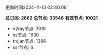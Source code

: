 更新时间2024-11-13 02:40:08

**总订阅: 2862**
**总节点: 33546**
**有效节点: 10021**
- v2ray节点: 7019
- ss节点: 1630
- trojan节点: 1366
- ssr节点: 6
